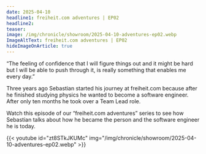 ```yaml
---
date: 2025-04-10
headline1: freiheit.com adventures | EP02
headline2:
teaser:
image: /img/chronicle/showroom/2025-04-10-adventures-ep02.webp
ImageAltText: freiheit.com adventures | EP02
hideImageOnArticle: true
---
```


“The feeling of confidence that I will figure things out and it might be hard but I will be able to push through it, is really something that enables me every day.”

Three years ago Sebastian started his journey at freiheit.com because after he finished studying physics he wanted to become a software engineer. After only ten months he took over a Team Lead role.

Watch this episode of our “freiheit.com adventures” series to see how Sebastian talks about how he became the person and the software engineer he is today.

{{< youtube id="zt8STkJKUMc" img="/img/chronicle/showroom/2025-04-10-adventures-ep02.webp" >}}
